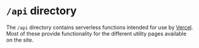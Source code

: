 # `/api` directory

The `/api` directory contains serverless functions intended for use by [Vercel](https://vercel.io/). Most of these provide functionality for the different utility pages available on the site.